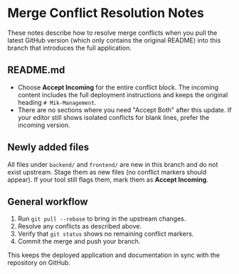 # Merge Conflict Resolution Notes

These notes describe how to resolve merge conflicts when you pull the latest GitHub version (which only contains the original README) into this branch that introduces the full application.

## README.md
- Choose **Accept Incoming** for the entire conflict block. The incoming content includes the full deployment instructions and keeps the original heading `# Mik-Management`.
- There are no sections where you need "Accept Both" after this update. If your editor still shows isolated conflicts for blank lines, prefer the incoming version.

## Newly added files
All files under `backend/` and `frontend/` are new in this branch and do not exist upstream. Stage them as new files (no conflict markers should appear). If your tool still flags them, mark them as **Accept Incoming**.

## General workflow
1. Run `git pull --rebase` to bring in the upstream changes.
2. Resolve any conflicts as described above.
3. Verify that `git status` shows no remaining conflict markers.
4. Commit the merge and push your branch.

This keeps the deployed application and documentation in sync with the repository on GitHub.
